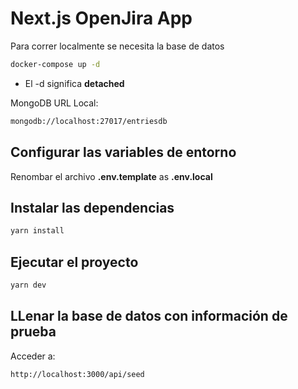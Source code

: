 # Next.js OpenJira App
Para correr localmente se necesita la base de datos

```bash
docker-compose up -d
```

* El -d significa __detached__

MongoDB URL Local:
```bash
mongodb://localhost:27017/entriesdb
```

## Configurar las variables de entorno
Renombar el archivo __.env.template__ as __.env.local__

## Instalar las dependencias
```bash
yarn install
```

## Ejecutar el proyecto
```bash
yarn dev
```


## LLenar la base de datos con información de prueba
Acceder a:
```
http://localhost:3000/api/seed
```
